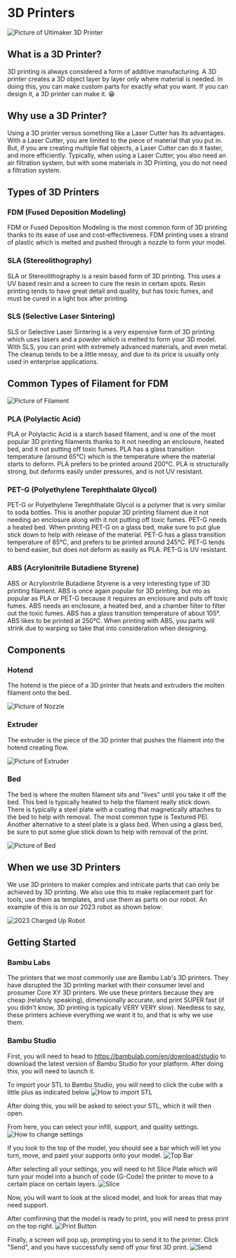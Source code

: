 # 3D Printers
![Picture of Ultimaker 3D Printer](https://cdn.discordapp.com/attachments/983922080879869962/1135469515489148998/Ultimaker_History_-_6_Ultimaker_2.png)
## What is a 3D Printer?
3D printing is always considered a form of additive manufacturing. A 3D printer creates a 3D object layer by layer only where material is needed. In doing this, you can make custom parts for exactly what you want. If you can design it, a 3D printer can make it. :grin:
## Why use a 3D Printer?
Using a 3D printer versus something like a Laser Cutter has its advantages. With a Laser Cutter, you are limited to the piece of material that you put in. But, if you are creating multiple flat objects, a Laser Cutter can do it faster, and more efficiently. Typically, when using a Laser Cutter, you also need an air filtration system, but with some materials in 3D Printing, you do not need a filtration system.

## Types of 3D Printers
### FDM (Fused Deposition Modeling)
FDM or Fused Deposition Modeling is the most common form of 3D printing thanks to its ease of use and cost-effectiveness. FDM printing uses a strand of plastic which is melted and pushed through a nozzle to form your model. 
### SLA (Stereolithography)
SLA or Stereolithography is a resin based form of 3D printing. This uses a UV based resin and a screen to cure the resin in certain spots. Resin printing tends to have great detail and quality, but has toxic fumes, and must be cured in a light box after printing. 
### SLS (Selective Laser Sintering)
SLS or Selective Laser Sintering is a very expensive form of 3D printing which uses lasers and a powder which is melted to form your 3D model. With SLS, you can print with extremely advanced materials, and even metal. The cleanup tends to be a little messy, and due to its price is usually only used in enterprise applications. 

## Common Types of Filament for FDM
![Picture of Filament](https://cdn.discordapp.com/attachments/898001388288741426/1135480694538240000/lighter.png)
### PLA (Polylactic Acid)
PLA or Polylactic Acid is a starch based filament, and is one of the most popular 3D printing filaments thanks to it not needing an enclosure, heated bed, and it not putting off toxic fumes. PLA has a glass transition temperature (around 65°C) which is the temperature where the material starts to deform. PLA prefers to be printed around 200°C. PLA is structurally strong, but deforms easily under pressures, and is not UV resistant. 
### PET-G (Polyethylene Terephthalate Glycol)
PET-G or Polyethylene Terephthalate Glycol is a polymer that is very similar to soda bottles. This is another popular 3D printing filament due it not needing an enclosure along with it not putting off toxic fumes. PET-G needs a heated bed. When printing PET-G on a glass bed, make sure to put glue stick down to help with release of the material. PET-G has a glass transition temperature of 85°C, and prefers to be printed around 245°C. PET-G tends to bend easier, but does not deform as easily as PLA. PET-G is UV resistant.
### ABS (Acrylonitrile Butadiene Styrene)
ABS or Acrylonitrile Butadiene Styrene is a very interesting type of 3D printing filament. ABS is once again popular for 3D printing, but nto as popular as PLA or PET-G because it requires an enclosure and puts off toxic fumes. ABS needs an enclosure, a heated bed, and a chamber filter to filter out the toxic fumes. ABS has a glass transition temperature of about 105°. ABS likes to be printed at 250°C. When printing with ABS, you parts will strink due to warping so take that into consideration when designing. 
## Components
### Hotend
The hotend is the piece of a 3D printer that heats and extruders the molten filament onto the bed.

![Picture of Nozzle](https://cdn.discordapp.com/attachments/898001388288741426/1135474400028807168/Extruder.png)

### Extruder
The extruder is the piece of the 3D printer that pushes the filament into the hotend creating flow.

![Picture of Extruder](https://cdn.discordapp.com/attachments/898001388288741426/1135474401131905114/Real_Extruder.png)

### Bed
The bed is where the molten filament sits and "lives" until you take it off the bed. This bed is typically heated to help the filament really stick down. There is typically a steel plate with a coating that magnetically attaches to the bed to help with removal. The most common type is Textured PEI. Another alternative to a steel plate is a glass bed. When using a glass bed, be sure to put some glue stick down to help with removal of the print.

![Picture of Bed](https://cdn.discordapp.com/attachments/898001388288741426/1135476188974948443/IMG_4184.jpg)

## When we use 3D Printers
We use 3D printers to maker complex and intricate parts that can only be achieved by 3D printing. We also use this to make replacement part for tools, use them as templates, and use them as parts on our robot. An example of this is on our 2023 robot as shown below:

![2023 Charged Up Robot](https://cdn.discordapp.com/attachments/898001388288741426/1135484459953684550/Spacer.png)

## Getting Started
### Bambu Labs
The printers that we most commonly use are Bambu Lab's 3D printers. They have disrupted the 3D printing market with their consumer level and prosumer Core XY 3D printers. We use these printers because they are cheap (relativly speaking), dimensionally accurate, and print SUPER fast (if you didn't know, 3D printing is typically VERY VERY slow). Needless to say, these printers achieve everything we want it to, and that is why we use them. 
### Bambu Studio
First, you will need to head to https://bambulab.com/en/download/studio to download the latest version of Bambu Studio for your platform. After doing this, you will need to launch it.

To import your STL to Bambu Studio, you will need to click the cube with a little plus as indicated below
![How to import STL](https://cdn.discordapp.com/attachments/898001388288741426/1135486523974877204/Add_Part.png)

After doing this, you will be asked to select your STL, which it will then open. 

From here, you can select your infill, support, and quality settings. 
![How to change settings](https://cdn.discordapp.com/attachments/898001388288741426/1135487340580712499/Your_Settings.png)

If you look to the top of the model, you should see a bar which will let you turn, move, and paint your supports onto your model. 
![Top Bar](https://cdn.discordapp.com/attachments/898001388288741426/1135488126723297290/Bar.png)

After selecting all your settings, you will need to hit Slice Plate which will turn your model into a bunch of code (G-Code)  the printer to move to a certain place on certain layers. 
![Slice](https://cdn.discordapp.com/attachments/898001388288741426/1135488785283567687/Print.png)

Now, you will want to look at the sliced model, and look for areas that may need support. 

After comfirming that the model is ready to print, you will need to press print on the top right. 
![Print Button](https://cdn.discordapp.com/attachments/898001388288741426/1135489503105142816/Print.png)

Finally, a screen will pop up, prompting you to send it to the printer. Click "Send", and you have successfully send off your first 3D print. 
![Send](https://cdn.discordapp.com/attachments/898001388288741426/1135489999559721032/Send.png)